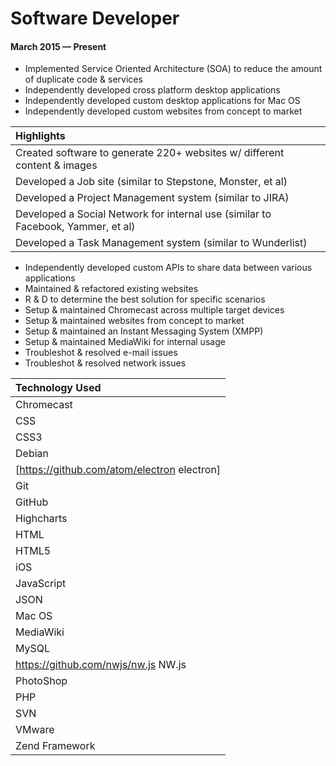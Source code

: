 # Software Developer
#### March 2015 &mdash; Present
* Implemented Service Oriented Architecture (SOA) to reduce the amount of duplicate code & services
* Independently developed cross platform desktop applications
* Independently developed custom desktop applications for Mac OS
* Independently developed custom websites from concept to market

| Highlights      | 
| :------------ |
| Created software to generate 220+ websites w/ different content & images|
| Developed a Job site (similar to Stepstone, Monster, et al) |
| Developed a Project Management system (similar to JIRA) |
| Developed a Social Network for internal use (similar to Facebook, Yammer, et al) |
| Developed a Task Management system (similar to Wunderlist) |

* Independently developed custom APIs to share data between various applications
* Maintained & refactored existing websites
* R & D to determine the best solution for specific scenarios 
* Setup & maintained Chromecast across multiple target devices
* Setup & maintained websites from concept to market
* Setup & maintained an Instant Messaging System (XMPP)
* Setup & maintained MediaWiki for internal usage
* Troubleshot & resolved e-mail issues
* Troubleshot & resolved network issues

| Technology Used | 
| :------------ |
| Chromecast |
| CSS |
| CSS3 |
| Debian |
| [https://github.com/atom/electron electron]
| Git |
| GitHub |
| Highcharts |
| HTML |
| HTML5 |
| iOS |
| JavaScript |
| JSON |
| Mac OS |
| MediaWiki | 
| MySQL      |
| https://github.com/nwjs/nw.js NW.js| 
| PhotoShop |
| PHP |
| SVN |
| VMware | 
| Zend Framework| 
